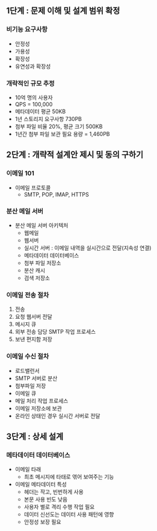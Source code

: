 ## 1단계 : 문제 이해 및 설계 범위 확정
### 비기능 요구사항
- 안정성
- 가용성
- 확장성
- 유연성과 확장성
### 개략적인 규모 추정
- 10억 명의 사용자
- QPS = 100,000
- 메타데이터 평균 50KB
- 1년 스토리지 요구사항 730PB
- 첨부 파일 비율 20%, 평균 크기 500KB
- 1년간 첨부 파일 보관 필요 용량 = 1,460PB
## 2단계 : 개략적 설계안 제시 및 동의 구하기
### 이메일 101
- 이메일 프로토콜
	- SMTP, POP, IMAP, HTTPS
### 분산 메일 서버
- 분산 메일 서버 아키텍처
	- 웹메일
	- 웹서버
	- 실시간 서버 : 이메일 내역을 실시간으로 전달(지속성 연결)
	- 메타데이터 데이터베이스
	- 첨부 파일 저장소
	- 분산 캐시
	- 검색 저장소
### 이메일 전송 절차
1. 전송
2. 요청 웹서버 전달
3. 메시지 큐
4. 외부 전송 담당 SMTP 작업 프로세스
5. 보낸 편지함 저장
### 이메일 수신 절차
- 로드밸런서
- SMTP 서버로 분산
- 첨부파일 저장
- 이메일 큐
- 메일 처리 작업 프로세스
- 이메일 저장소에 보관
- 온라인 상태인 경우 실시간 서버로 전달
## 3단계 : 상세 설계
### 메타데이터 데이터베이스
- 이메일 타래
	- 최초 메시지에 타태로 엮어 보여주는 기능
- 이메일 메타데이터 특성
	- 헤더는 작고, 빈번하게 사용
	- 본문 사용 빈도 낮음
	- 사용자 별로 격리 수행 작업 필요
	- 데이터 신선도는 데이터 사용 패턴에 영향
	- 안정성 보장 필요